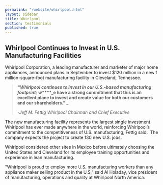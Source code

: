 ```yaml
---
permalink: "/website/whirlpool.html"
layout: sidebar
title: Whirlpool
section: testimonials
published: true
---
```

## Whirlpool Continues to Invest in U.S. Manufacturing Facilities

Whirlpool Corporation, a leading manufacturer and marketer of major home appliances, announced plans in September to invest $120 million in a new 1 million-square-foot manufacturing facility in Cleveland, Tennessee. 

>**_“Whirlpool continues to invest in our U.S.-based manufacturing footprint; w_****_e have a strong commitment that this is an excellent place to invest and create value for both our customers and our shareholders.” _**
>
>_-Jeff M. Fettig Whirlpool Chairman and Chief Executive_

The new manufacturing facility represents the largest single investment Whirlpool has ever made anywhere in the world, reinforcing Whirlpool’s commitment to the competitiveness of U.S. manufacturing, Fettig said.&nbsp; The company expects the project to create 130 new U.S. jobs. 

Whirlpool considered other sites in Mexico before ultimately choosing the United States and Cleveland for its employee training opportunities and experience in lean manufacturing. 

"Whirlpool is proud to employ more U.S. manufacturing workers than any appliance maker selling product in the U.S,” said Al Holaday, vice president of manufacturing, operations and quality at Whirlpool North America.
  